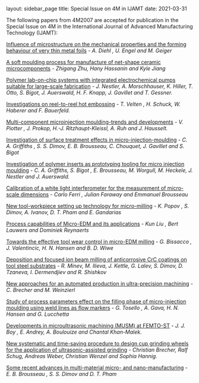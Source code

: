 layout: sidebar_page
title: Special Issue on 4M in IJAMT
date: 2021-03-31

The following papers from 4M2007 are accepted for publication in the Special Issue on 4M in the International Journal of Advanced Manufacturing Technology (IJAMT):
<!--break-->
[Influence of microstructure on the mechanical properties and the forming behaviour of very thin metal foils](http://www.springerlink.com/content/52447t8pj6136678/?p=3ada2479fc7d48068e9655b2fb9014a9&pi=1) - *A. Diehl , U. Engel and M. Geiger*  
  
[A soft moulding process for manufacture of net-shape ceramic microcomponents](http://www.springerlink.com/content/b61p7507815u6q87/?p=5947577479c2416590237ba86de301be&pi=0) - *Zhigang Zhu, Hany Hassanin and Kyle Jiang*  
  
[Polymer lab-on-chip systems with integrated electrochemical pumps suitable for large-scale fabrication](http://www.springerlink.com/content/04531gn820r25513/?p=0bc19c73f1e94a65baef64b633aa0c9c&pi=2) - *J. Nestler, A. Morschhauser, K. Hiller, T. Otto, S. Bigot, J. Auerswald, H. F. Knapp, J. Gavillet and T. Gessner.*  
  
[Investigations on reel-to-reel hot embossing](http://www.springerlink.com/content/j88214555pu0tt4k/?p=e6cc9948b11640c2a031ef79dc14b7ce&pi=0)  - *T. Velten , H. Schuck, W. Haberer and F. Bauerfeld.*  
  
[Multi-component microinjection moulding-trends and developments](http://www.springerlink.com/content/jx45h422t652328l/?p=b454af7a95ea4713ac75bb0c1c5b534e&pi=0) - *V. Piotter , J. Prokop, H.-J. Ritzhaupt-Kleissl, A. Ruh and J. Hausselt.*  
  
[Investigation of surface treatment effects in micro-injection-moulding](http://www.springerlink.com/content/k41545k16g486812/?p=60210a4023ad4ccf971f2ed870b02189&pi=1) - *C. A. Griffiths , S. S. Dimov, E. B. Brousseau, C. Chouquet, J. Gavillet and S. Bigot*  
  
[Investigation of polymer inserts as prototyping tooling for micro injection moulding](http://www.springerlink.com/content/2635t252871367p4/?p=3a7717bc76d94b3e8f53e552e70dbe15&pi=0) - *C. A. Griffiths, S. Bigot , E. Brousseau, M. Worgull, M. Heckele, J. Nestler and J. Auerswald.*  
  
[Calibration of a white light interferometer for the measurement of micro-scale dimensions](http://www.springerlink.com/content/w050h24k15585652/?p=468eb797c38a438b808ceeba1f259806&pi=0) - *Carlo Ferri , Julian Faraway and Emmanuel Brousseau*  
  
[New tool-workpiece setting up technology for micro-milling](http://www.springerlink.com/content/w264145570127326/?p=a90372aa74a64619adbd6718179ee2cd&pi=1) - *K. Popov , S. Dimov, A. Ivanov, D. T. Pham and E. Gandarias*  
  
[Process capabilities of Micro-EDM and its applications](http://www.springerlink.com/content/1twj423781r28753/?p=8ac112af775947329724cca9aa0d16bd&pi=5) - *Kun Liu , Bert Lauwers and Dominiek Reynaerts*  
  
[Towards the effective tool wear control in micro-EDM milling](http://www.springerlink.com/content/m1683x8326617672/?p=f997e404fc964731a73a481db2669d03&pi=2) - *G. Bissacco , J. Valentincic, H. N. Hansen and B. D. Wiwe*  
  
[Deposition and focused ion beam milling of anticorrosive CrC coatings on tool steel substrates](http://www.springerlink.com/content/vr1ur4q455v7023m/?p=85c8b6c5e92a4d389d7eb2a9f797f1bf&pi=0) - *R. Minev, M. Ilieva, J. Kettle, G. Lalev, S. Dimov, D. Tzaneva, I. Dermendjiev and R. Shishkov*

[New approaches for an automated production in ultra-precision machining](http://www.springerlink.com/content/e4n6581226357005/?p=c9f21b65859f4736850e9eded70198dc&pi=1) - *C. Brecher and M. Weinzierl*  
  
[Study of process parameters effect on the filling phase of micro-injection moulding using weld lines as flow markers](http://www.springerlink.com/content/6ul0571m1113t6l7/?p=b7949013668047ae89e8f4c5fe0c3d11&pi=1) - *G. Tosello , A. Gava, H. N. Hansen and G. Lucchetta*  
  
[Developments in microultrasonic machining (MUSM) at FEMTO-ST](http://www.springerlink.com/content/15883112m1717802/?p=76c0bd77d7534c98905f280f4204f1ff&pi=2) - *J. J. Boy , E. Andrey, A. Boulouize and Chantal Khan-Malek.*  
  
[New systematic and time-saving procedure to design cup grinding wheels for the application of ultrasonic-assisted grinding]( http://www.springerlink.com/content/u24704479225p554/?p=bbfdcf1cf14f4c7e9935e49902d7bf9c&pi=2) - *Christian Brecher, Ralf Schug, Andreas Weber, Christian Wenzel and Sophia Hannig.*  
  
[Some recent advances in multi-material micro- and nano-manufacturing](http://www.springerlink.com/content/hlh8746t78n21p88/?p=d4659ff359524bd388d22c037abb3359&pi=1) - *E. B. Brousseau , S. S. Dimov and D. T. Pham*